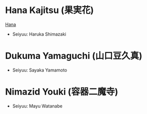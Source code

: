 # Hana Kajitsu (果実花)
[Hana](https://deepai.org/gallery-item/42fa8b4d8a4b4f96a48f4d4a202677ea/hana-kajitsu-guo-shi-hua-red-in-j-pop-girl-e27c9f.jpg.html)
* Seiyuu: Haruka Shimazaki
# Dukuma Yamaguchi (山口豆久真)
* Seiyuu: Sayaka Yamamoto
# Nimazid Youki (容器二魔寺)
* Seiyuu: Mayu Watanabe
